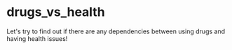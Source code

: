 # drugs_vs_health
Let's try to find out if there are any dependencies between using drugs and having health issues!
